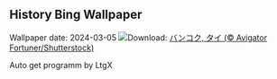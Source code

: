 ## History Bing Wallpaper
Wallpaper date: 2024-03-05
![](https://www.bing.com/th?id=OHR.BangkokCircle_JA-JP1249849159_UHD.jpg&w=1000)Download: [バンコク, タイ (© Avigator Fortuner/Shutterstock)](https://www.bing.com/th?id=OHR.BangkokCircle_JA-JP1249849159_UHD.jpg)

Auto get programm by LtgX
